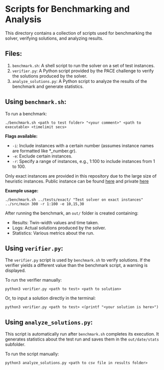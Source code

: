 # Scripts for Benchmarking and Analysis

This directory contains a collection of scripts used for benchmarking the solver, verifying solutions, and analyzing results.

## Files:

1. `benchmark.sh`: A shell script to run the solver on a set of test instances.
2. `verifier.py`: A Python script provided by the PACE challenge to verify the solutions produced by the solver.
3. `analyze_solutions.py`: A Python script to analyze the results of the benchmark and generate statistics.

## Using `benchmark.sh`:

To run a benchmark:

```
./benchmark.sh <path to test folder> "<your comment>" <path to executable> <timelimit secs>
```


**Flags available:**
- `-i`: Include instances with a certain number (assumes instance names are formatted like *_number.gr).
- `-e`: Exclude certain instances.
- `-r`: Specify a range of instances, e.g., 1:100 to include instances from 1 to 100.

Only exact instances are provided in this repository due to the large size of heuristic instances. Public instance can be found [here](https://cloudtcs.tcs.uni-luebeck.de/index.php/s/QMxJFWgDZF4bEo2) and private [here](https://cloudtcs.tcs.uni-luebeck.de/index.php/s/PPpJsy6J3XGipHP)

**Example usage:**
```
./benchmark.sh ../tests/exact/ "Test solver on exact instances" ../src/main 300 -r 1:100 -e 10,15,30
```


After running the benchmark, an `out/` folder is created containing:
- Results: Twin-width values and time taken.
- Logs: Actual solutions produced by the solver.
- Statistics: Various metrics about the run.

## Using `verifier.py`:

The `verifier.py` script is used by `benchmark.sh` to verify solutions. If the verifier yields a different value than the benchmark script, a warning is displayed.

To run the verifier manually:

```
python3 verifier.py <path to test> <path to solution>
```

Or, to input a solution directly in the terminal:

```
python3 verifier.py <path to test> <(printf "<your solution is here>")
```


## Using `analyze_solutions.py`:

This script is automatically run after `benchmark.sh` completes its execution. It generates statistics about the test run and saves them in the `out/date/stats` subfolder.

To run the script manually:

```
python3 analyze_solutions.py <path to csv file in results folder>
```